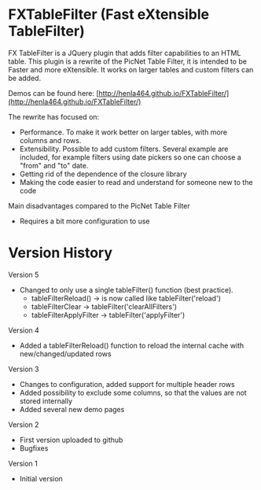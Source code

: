 FXTableFilter (Fast eXtensible TableFilter)
======================================

FX TableFilter is a JQuery plugin that adds filter capabilities to an HTML table. This plugin is a rewrite of the PicNet Table Filter, it is intended to be Faster and more eXtensible. It works on larger tables and custom filters can be added.

Demos can be found here: [http://henla464.github.io/FXTableFilter/](http://henla464.github.io/FXTableFilter/)

The rewrite has focused on:
* Performance. To make it work better on larger tables, with more columns and rows.
* Extensibility. Possible to add custom filters. Several example are included, for example filters using date pickers so one can choose a "from" and "to" date.
* Getting rid of the dependence of the closure library
* Making the code easier to read and understand for someone new to the code

Main disadvantages compared to the PicNet Table Filter
* Requires a bit more configuration to use


Version History
=============
Version 5
- Changed to only use a single tableFilter() function (best practice). 
  * tableFilterReload() -> is now called like tableFilter('reload')
  * tableFilterClear -> tableFilter('clearAllFilters')
  * tableFilterApplyFilter -> tableFilter('applyFilter')

Version 4
- Added a tableFilterReload() function to reload the internal cache with new/changed/updated rows

Version 3
- Changes to configuration, added support for multiple header rows
- Added possibility to exclude some columns, so that the values are not stored internally
- Added several new demo pages

Version 2
- First version uploaded to github
- Bugfixes

Version 1
- Initial version
